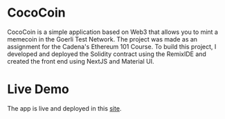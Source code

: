 # CocoCoin
CocoCoin is a simple application based on Web3 that allows you to mint a memecoin in the Goerli Test Network. The project was made as an assignment for the Cadena's Ethereum 101 Course. To build this project, I developed and deployed the Solidity contract using the RemixIDE and created the front end using NextJS and Material UI.
# Live Demo
The app is live and deployed in this [site](https://cococoin.vercel.app).
